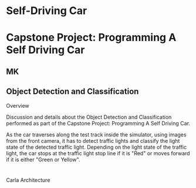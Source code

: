 # **Self-Driving Car**
# **Capstone Project: Programming A Self Driving Car**

## MK

## Object Detection and Classification

Overview

Discussion and details about the Object Detection and Classification performed as part of the Capstone Project: Programming A Self Driving Car.

As the car traverses along the test track inside the simulator, using images from the front camera, it has to detect traffic lights and classify the light state of the detected traffic light. Depending on the light state of the traffic light, the car stops at the traffic light stop line if it is "Red" or moves forward if it is either "Green or Yellow".

[//]: # (Image References)

[image1]: ./Writeup_IV/Carla_Architecture.png "Carla_Architecture"


#
Carla Architecture
